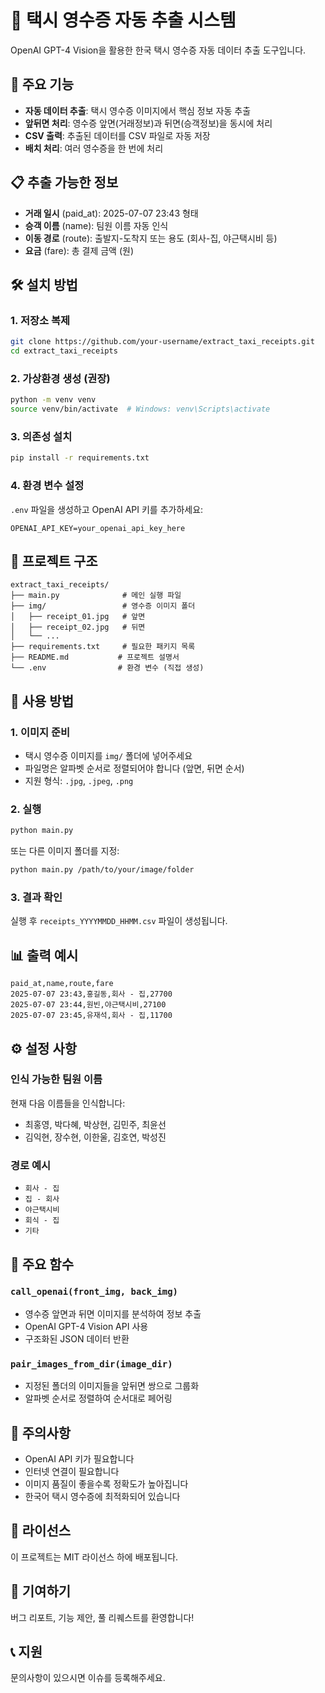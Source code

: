 # 🚕 택시 영수증 자동 추출 시스템

OpenAI GPT-4 Vision을 활용한 한국 택시 영수증 자동 데이터 추출 도구입니다.

## 🎯 주요 기능

- **자동 데이터 추출**: 택시 영수증 이미지에서 핵심 정보 자동 추출
- **앞뒤면 처리**: 영수증 앞면(거래정보)과 뒤면(승객정보)을 동시에 처리
- **CSV 출력**: 추출된 데이터를 CSV 파일로 자동 저장
- **배치 처리**: 여러 영수증을 한 번에 처리

## 📋 추출 가능한 정보

- **거래 일시** (paid_at): 2025-07-07 23:43 형태
- **승객 이름** (name): 팀원 이름 자동 인식
- **이동 경로** (route): 출발지-도착지 또는 용도 (회사-집, 야근택시비 등)
- **요금** (fare): 총 결제 금액 (원)

## 🛠️ 설치 방법

### 1. 저장소 복제
```bash
git clone https://github.com/your-username/extract_taxi_receipts.git
cd extract_taxi_receipts
```

### 2. 가상환경 생성 (권장)
```bash
python -m venv venv
source venv/bin/activate  # Windows: venv\Scripts\activate
```

### 3. 의존성 설치
```bash
pip install -r requirements.txt
```

### 4. 환경 변수 설정
`.env` 파일을 생성하고 OpenAI API 키를 추가하세요:
```
OPENAI_API_KEY=your_openai_api_key_here
```

## 📂 프로젝트 구조

```
extract_taxi_receipts/
├── main.py              # 메인 실행 파일
├── img/                 # 영수증 이미지 폴더
│   ├── receipt_01.jpg   # 앞면
│   ├── receipt_02.jpg   # 뒤면
│   └── ...
├── requirements.txt     # 필요한 패키지 목록
├── README.md           # 프로젝트 설명서
└── .env                # 환경 변수 (직접 생성)
```

## 🚀 사용 방법

### 1. 이미지 준비
- 택시 영수증 이미지를 `img/` 폴더에 넣어주세요
- 파일명은 알파벳 순서로 정렬되어야 합니다 (앞면, 뒤면 순서)
- 지원 형식: `.jpg`, `.jpeg`, `.png`

### 2. 실행
```bash
python main.py
```

또는 다른 이미지 폴더를 지정:
```bash
python main.py /path/to/your/image/folder
```

### 3. 결과 확인
실행 후 `receipts_YYYYMMDD_HHMM.csv` 파일이 생성됩니다.

## 📊 출력 예시

```csv
paid_at,name,route,fare
2025-07-07 23:43,홍길동,회사 - 집,27700
2025-07-07 23:44,원빈,야근택시비,27100
2025-07-07 23:45,유재석,회사 - 집,11700
```

## ⚙️ 설정 사항

### 인식 가능한 팀원 이름
현재 다음 이름들을 인식합니다:
- 최홍영, 박다혜, 박상현, 김민주, 최윤선
- 김익현, 장수현, 이한울, 김호연, 박성진

### 경로 예시
- `회사 - 집`
- `집 - 회사`
- `야근택시비`
- `회식 - 집`
- `기타`

## 🔧 주요 함수

### `call_openai(front_img, back_img)`
- 영수증 앞면과 뒤면 이미지를 분석하여 정보 추출
- OpenAI GPT-4 Vision API 사용
- 구조화된 JSON 데이터 반환

### `pair_images_from_dir(image_dir)`
- 지정된 폴더의 이미지들을 앞뒤면 쌍으로 그룹화
- 알파벳 순서로 정렬하여 순서대로 페어링

## 🚨 주의사항

- OpenAI API 키가 필요합니다
- 인터넷 연결이 필요합니다
- 이미지 품질이 좋을수록 정확도가 높아집니다
- 한국어 택시 영수증에 최적화되어 있습니다

## 📄 라이선스

이 프로젝트는 MIT 라이선스 하에 배포됩니다.

## 🤝 기여하기

버그 리포트, 기능 제안, 풀 리퀘스트를 환영합니다!

## 📞 지원

문의사항이 있으시면 이슈를 등록해주세요. 